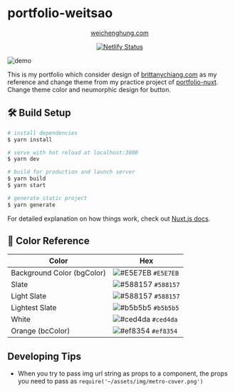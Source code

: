 # portfolio-weitsao

<p align="center">
    <a href="https://weichenghung.com" target="_blank">
        weichenghung.com
    </a>
</p>

<p align="center">
    <a href="https://app.netlify.com/sites/weichenghung/deploys" target="_blank">
        <img src="https://api.netlify.com/api/v1/badges/0262ca05-6cd5-415a-839b-e2c9a61338e1/deploy-status" alt="Netlify Status" />
    </a>
</p>

![demo](static/img/portfolio_screenshot.png)

This is my portfolio which consider design of [brittanychiang.com](https://brittanychiang.com) as my reference and change theme from my practice project of [portfolio-nuxt](https://weichenghung-demo.netlify.app/). Change theme color and neumorphic design for button.

## 🛠️ Build Setup

```bash
# install dependencies
$ yarn install

# serve with hot reload at localhost:3000
$ yarn dev

# build for production and launch server
$ yarn build
$ yarn start

# generate static project
$ yarn generate
```

For detailed explanation on how things work, check out [Nuxt.js docs](https://nuxtjs.org).

## 🎨 Color Reference

| Color                      | Hex                                                                |
| -------------------------- | ------------------------------------------------------------------ |
| Background Color (bgColor) | ![#E5E7EB](https://via.placeholder.com/10/E5E7EB?text=+) `#E5E7EB` |
| Slate                      | ![#588157](https://via.placeholder.com/10/588157?text=+) `#588157` |
| Light Slate                | ![#588157](https://via.placeholder.com/10/588157?text=+) `#588157` |
| Lightest Slate             | ![#b5b5b5](https://via.placeholder.com/10/b5b5b5?text=+) `#b5b5b5` |
| White                      | ![#ced4da](https://via.placeholder.com/10/ced4da?text=+) `#ced4da` |
| Orange (bcColor)           | ![#ef8354](https://via.placeholder.com/10/ef8354?text=+) `#ef8354` |

## Developing Tips

- When you try to pass img url string as props to a component, the props you need to pass as
  `require('~/assets/img/metro-cover.png')`
